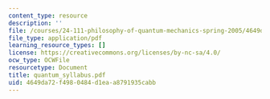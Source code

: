 ```yaml
---
content_type: resource
description: ''
file: /courses/24-111-philosophy-of-quantum-mechanics-spring-2005/4649da72f4980484d1eaa8791935cabb_quantum_syllabus.pdf
file_type: application/pdf
learning_resource_types: []
license: https://creativecommons.org/licenses/by-nc-sa/4.0/
ocw_type: OCWFile
resourcetype: Document
title: quantum_syllabus.pdf
uid: 4649da72-f498-0484-d1ea-a8791935cabb
---
```

